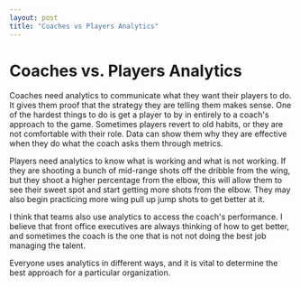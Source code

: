 ```yaml
---
layout: post
title: "Coaches vs Players Analytics"
---
```


# Coaches vs. Players Analytics 

Coaches need analytics to communicate what they want their players to do.  It gives them proof that the strategy they are telling them makes sense.  One of the hardest things to do is get a player to by in entirely to a coach's approach to the game.  Sometimes players revert to old habits, or they are not comfortable with their role. 
Data can show them why they are effective when they do what the coach asks them through metrics. 

Players need analytics to know what is working and what is not working.  If they are shooting a bunch of mid-range shots off the dribble from the wing, but they shoot a higher percentage from the elbow, this will allow them to see their sweet spot and start getting more shots from the elbow.  They may also begin practicing more wing pull up jump shots to get better at it. 

I think that teams also use analytics to access the coach's performance.  I believe that front office executives are always thinking of how to get better, and sometimes the coach is the one that is not
not doing the best job managing the talent.  

Everyone uses analytics in different ways, and it is vital to determine the best approach for a particular organization.  
